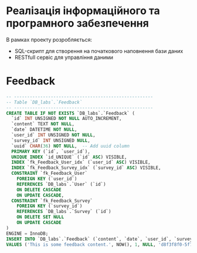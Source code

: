 # Реалізація інформаційного та програмного забезпечення

В рамках проекту розробляється:

- SQL-скрипт для створення на початкового наповнення бази даних
- RESTfull сервіс для управління даними

# Feedback

```sql
-- -----------------------------------------------------
-- Table `DB_labs`.`Feedback`
-- -----------------------------------------------------
CREATE TABLE IF NOT EXISTS `DB_labs`.`Feedback` (
  `id` INT UNSIGNED NOT NULL AUTO_INCREMENT,
  `content` TEXT NOT NULL,
  `date` DATETIME NOT NULL,
  `user_id` INT UNSIGNED NOT NULL,
  `survey_id` INT UNSIGNED NULL,
  `uuid` CHAR(36) NOT NULL,  -- Add uuid column
  PRIMARY KEY (`id`, `user_id`),
  UNIQUE INDEX `id_UNIQUE` (`id` ASC) VISIBLE,
  INDEX `fk_Feedback_User_idx` (`user_id` ASC) VISIBLE,
  INDEX `fk_Feedback_Survey_idx` (`survey_id` ASC) VISIBLE,
  CONSTRAINT `fk_Feedback_User`
    FOREIGN KEY (`user_id`)
    REFERENCES `DB_labs`.`User` (`id`)
    ON DELETE CASCADE
    ON UPDATE CASCADE,
  CONSTRAINT `fk_Feedback_Survey`
    FOREIGN KEY (`survey_id`)
    REFERENCES `DB_labs`.`Survey` (`id`)
    ON DELETE SET NULL
    ON UPDATE CASCADE
)
ENGINE = InnoDB;
INSERT INTO `DB_labs`.`Feedback` (`content`, `date`, `user_id`, `survey_id`, `uuid`)
VALUES ('This is some feedback content.', NOW(), 1, NULL, 'd8f3f8f0-5f7c-4288-b403-7787fbe3a9f3');
